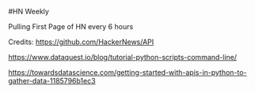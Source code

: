 #HN Weekly

Pulling First Page of HN every 6 hours

Credits:
https://github.com/HackerNews/API

https://www.dataquest.io/blog/tutorial-python-scripts-command-line/

https://towardsdatascience.com/getting-started-with-apis-in-python-to-gather-data-1185796b1ec3

